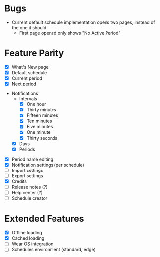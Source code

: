 # Bugs

- Current default schedule implementation opens two pages, instead of the one it should
  - First page opened only shows "No Active Period"

# Feature Parity

- [x] What's New page
- [x] Default schedule
- [x] Current period
- [x] Next period
- Notifications
  - Intervals
    - [x] One hour
    - [x] Thirty minutes
    - [x] Fifteen minutes
    - [x] Ten minutes
    - [x] Five minutes
    - [x] One minute
    - [x] Thirty seconds
  - [x] Days
  - [x] Periods
- [x] Period name editing
- [x] Notification settings (per schedule)
- [ ] Import settings
- [ ] Export settings
- [x] Credits
- [ ] Release notes (?)
- [ ] Help center (?)
- [ ] Schedule creator

# Extended Features

- [x] Offline loading
- [x] Cached loading
- [ ] Wear OS integration
- [ ] Schedules environment (standard, edge)
